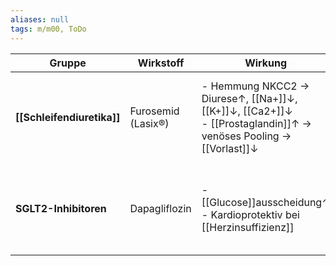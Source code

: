 ```yaml
---
aliases: null
tags: m/m00, ToDo
---
```


| Gruppe                     | Wirkstoff          | Wirkung                                                                                                           | [[UAW]]                                                                                                    | Indikation                                                                                                          | [[KI]]                                                     | Anmerkung                   |
| -------------------------- | ------------------ | ----------------------------------------------------------------------------------------------------------------- | ---------------------------------------------------------------------------------------------------------- | ------------------------------------------------------------------------------------------------------------------- | ---------------------------------------------------------- | --------------------------- |
| **[[Schleifendiuretika]]** | Furosemid (Lasix®) | - Hemmung NKCC2 → Diurese↑, [[Na+]]↓, [[K+]]↓, [[Ca2+]]↓<br>- [[Prostaglandin]]↑ → venöses Pooling → [[Vorlast]]↓ | [[Hypokaliämie]], [[Hyperglycämie]], [[Hyperurikämie]], Ototox., Hypovolämie, [[Exsikkose]], [[Thrombose]] | [[Ödeme]] ([[Lungenödem]], [[Nephrotisches Syndrom]], [[Leberzirrhose]]), [[CKD]], Forcierte Diurese | [[Anurie]]                                                 | Wirkdauer 6h, Torasemid 12h |
| **SGLT2-Inhibitoren**      | Dapagliflozin      | - [[Glucose]]ausscheidung↑<br>- Kardioprotektiv bei [[Herzinsuffizienz]]                                          | Genitalmycose, ==[[HWI]]==, [[Polyurie]], [[Exsikkose]], [[Diabetische Ketoazidose]], karzinogen?          | [[Diabetes mellitus]]                                                                                               | [[Schwangerschaft]], [[CKD]] [[GFR]] <45/60 | Pausieren bei akuter Erkrankung                            |
